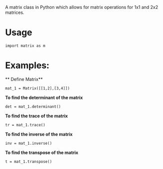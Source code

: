 A matrix class in Python which allows for matrix operations for 1x1 and 2x2 matrices.
  
  # Usage
  
  `import matrix as m`
  
  # Examples:
  ** Define Matrix**
  
  `mat_1 = Matrix([[1,2],[3,4]])`
  
  **To find the determinant of the matrix**
  
  `det = mat_1.determinant()`
  
  **To find the trace of the matrix**
  
  `tr = mat_1.trace()`
  
  **To find the inverse of the matrix**
  
  `inv = mat_1.inverse()`
  
  **To find the transpose of the matrix**
  
  `t = mat_1.transpose()`
  
  
